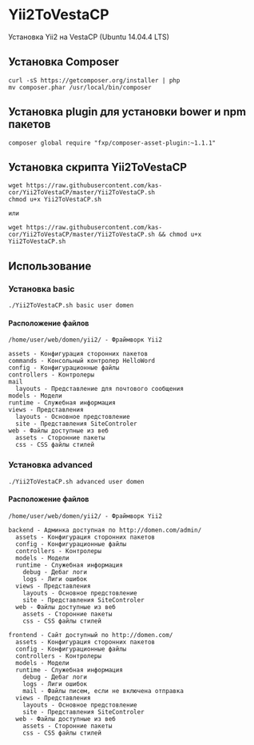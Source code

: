 # Yii2ToVestaCP
Установка Yii2 на VestaCP (Ubuntu 14.04.4 LTS)

## Установка Composer
```
curl -sS https://getcomposer.org/installer | php
mv composer.phar /usr/local/bin/composer
```

## Установка plugin для установки bower и npm пакетов
```
composer global require "fxp/composer-asset-plugin:~1.1.1"
```

## Установка скрипта Yii2ToVestaCP
```
wget https://raw.githubusercontent.com/kas-cor/Yii2ToVestaCP/master/Yii2ToVestaCP.sh
chmod u+x Yii2ToVestaCP.sh

или

wget https://raw.githubusercontent.com/kas-cor/Yii2ToVestaCP/master/Yii2ToVestaCP.sh && chmod u+x Yii2ToVestaCP.sh
```

## Использование

### Установка basic
```
./Yii2ToVestaCP.sh basic user domen
```

#### Расположение файлов

```
/home/user/web/domen/yii2/ - Фраймворк Yii2

assets - Конфигурация сторонних пакетов
commands - Консольный контролер HelloWord
config - Конфигурационные файлы
controllers - Контролеры
mail
  layouts - Представление для почтового сообщения
models - Модели
runtime - Служебная информация
views - Представления
  layouts - Основное предстовление
  site - Представления SiteControler
web - Файлы доступные из веб
  assets - Сторонние пакеты
  css - CSS файлы стилей
```

### Установка advanced
```
./Yii2ToVestaCP.sh advanced user domen
```

#### Расположение файлов

```
/home/user/web/domen/yii2/ - Фраймворк Yii2

backend - Админка доступная по http://domen.com/admin/
  assets - Конфигурация сторонних пакетов
  config - Конфигурационные файлы
  controllers - Контролеры
  models - Модели
  runtime - Служебная информация
    debug - Дебаг логи
    logs - Лиги ошибок
  views - Представления
    layouts - Основное предстовление
    site - Представления SiteControler
  web - Файлы доступные из веб
    assets - Сторонние пакеты
    css - CSS файлы стилей

frontend - Сайт доступный по http://domen.com/
  assets - Конфигурация сторонних пакетов
  config - Конфигурационные файлы
  controllers - Контролеры
  models - Модели
  runtime - Служебная информация
    debug - Дебаг логи
    logs - Лиги ошибок
    mail - Файлы писем, если не включена отправка
  views - Представления
    layouts - Основное предстовление
    site - Представления SiteControler
  web - Файлы доступные из веб
    assets - Сторонние пакеты
    css - CSS файлы стилей
```
